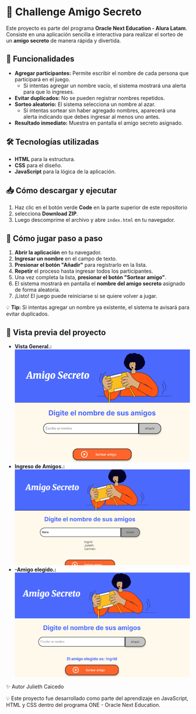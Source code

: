 # 🎁 Challenge Amigo Secreto

Este proyecto es parte del programa **Oracle Next Education - Alura Latam**.  
Consiste en una aplicación sencilla e interactiva para realizar el sorteo de un **amigo secreto** de manera rápida y divertida.

## 🚀 Funcionalidades
- **Agregar participantes:** Permite escribir el nombre de cada persona que participará en el juego.
  - Si intentas agregar un nombre vacío, el sistema mostrará una alerta para que lo ingreses.  
- **Evitar duplicados:** No se pueden registrar nombres repetidos.
- **Sorteo aleatorio:** El sistema selecciona un nombre al azar.
  - Si intentas sortear sin haber agregado nombres, aparecerá una alerta indicando que debes ingresar al menos uno antes.  
- **Resultado inmediato:** Muestra en pantalla el amigo secreto asignado.

## 🛠️ Tecnologías utilizadas
- **HTML** para la estructura.
- **CSS** para el diseño.
- **JavaScript** para la lógica de la aplicación.

## 📥 Cómo descargar y ejecutar
1. Haz clic en el botón verde **Code** en la parte superior de este repositorio 
2. selecciona **Download ZIP**.  
3. Luego descomprime el archivo y abre `index.html` en tu navegador.

## 📖 Cómo jugar paso a paso
1. **Abrir la aplicación** en tu navegador.
2. **Ingresar un nombre** en el campo de texto.
3. **Presionar el botón "Añadir"** para registrarlo en la lista.
4. **Repetir** el proceso hasta ingresar todos los participantes.
5. Una vez completa la lista, **presionar el botón "Sortear amigo"**.
6. El sistema mostrará en pantalla el **nombre del amigo secreto** asignado de forma aleatoria.
7. ¡Listo! El juego puede reiniciarse si se quiere volver a jugar.

💡 **Tip:** Si intentas agregar un nombre ya existente, el sistema te avisará para evitar duplicados.


## 📸 Vista previa del proyecto
- **Vista General.:**
![Vista previa del proyecto](assets/juego-general.png)
- **Ingreso de Amigos.:**
![Vista previa del Ingreso de Amigos](assets/ingreso-de-amigos.png)
- **-Amigo elegido.:**
![Vista previa del Amigo Elegido](assets/amigo-elegido.png)


✨ Autor
Julieth Caicedo

💡 Este proyecto fue desarrollado como parte del aprendizaje en JavaScript, HTML y CSS dentro del programa ONE - Oracle Next Education.